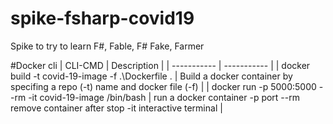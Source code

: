 # spike-fsharp-covid19
Spike to try to learn F#, Fable, F# Fake, Farmer


#Docker cli 
| CLI-CMD | Description |
| ----------- | ----------- |
| docker build -t covid-19-image  -f .\Dockerfile . | Build a docker container by specifing a repo (-t) name and docker file (-f) |
| docker run -p 5000:5000 --rm -it covid-19-image /bin/bash |  run a docker container -p port --rm remove container after stop -it interactive terminal  |